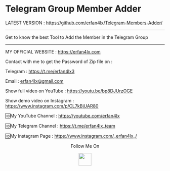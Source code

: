# Telegram Group Member Adder
LATEST VERSION : https://github.com/erfan4lx/Telegram-Members-Adder/

***
Get to know the best Tool to Add the Member in the Telegram Group
***

 MY OFFICIAL WEBSITE : https://erfan4lx.com

Contact with me to get the Password of Zip file on :

 Telegram : https://t.me/erfan4lx3
  
 Email : erfan4lx@gmail.com

Show full video on YouTube : https://youtu.be/bp8DJUrzOGE

Show demo video on Instagram : https://www.instagram.com/p/CL7kBjUAR80

🆔My YouTube Channel : https://youtube.com/erfan4lx

🆔My Telegram Channel : https://t.me/erfan4lx_team

🆔My Instagram Page : https://www.instagram.com/_erfan4lx_/

<p align="center">
  Follow Me On
</p>
<p align="center">
  <a href="https://www.youtube.com/c/erfan4lx?sub_confirmation=1">
    <img src="https://www.iconsdb.com/icons/preview/black/youtube-4-xxl.png" width="40" height="40">
  </a>
</p>
